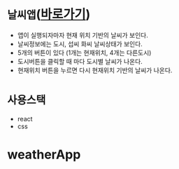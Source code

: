 # `날씨앱`([바로가기](https://zzigguweather.netlify.app))
* 앱이 실행되자마자 현재 위치 기반의 날씨가 보인다.
* 날씨정보에는 도시, 섭씨 화씨 날씨상태가 보인다.
* 5개의 버튼이 있다 (1개는 현재위치, 4개는 다른도시)
* 도시버튼을 클릭할 때 마다 도시별 날씨가 나온다.
* 현재위치 버튼을 누르면 다시 현재위치 기반의 날씨가 나온다.

# `사용스택`
* react
* css


# weatherApp
